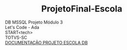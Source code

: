 <h1 align="center"> ProjetoFinal-Escola </h1>
DB MSSQL Projeto Módulo 3
<br>
Let's Code - Ada
<br>
START&lt;tech&gt;
<br>
TOTVS-SC
<br>
<a href="https://drive.google.com/file/d/1-wFbabtS4pJnFNCa7CmB2Z4Dk41sbmTl/view?usp=sharing" title="DOCUMENTAÇÃO">
DOCUMENTAÇÃO PROJETO ESCOLA DB</a>
